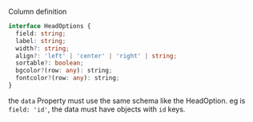Column definition

```ts
interface HeadOptions {
  field: string;
  label: string;
  width?: string;
  align?: 'left' | 'center' | 'right' | string;
  sortable?: boolean;
  bgcolor?(row: any): string;
  fontcolor?(row: any): string;
}
```

the `data` Property must use the same schema like the HeadOption.
eg is `field: 'id'`, the data must have objects with `id` keys.
